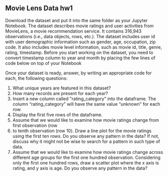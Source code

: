 ## Movie Lens Data hw1
Download the dataset and put it into the same folder as your
Jupyter Notebook. The dataset describes movie ratings and user activities from MovieLens, a movie
recommendation service. It contains 316,943 observations (i.e., data objects, rows, etc.). The dataset
includes user id with user demographic information such as gender, age, occupation, zip code. It also
includes movie level information, such as movie id, title, genre, rating, timestamp. Before you start
working on the dataset, you need to convert timestamp column to year and month by placing the few
lines of code below on top of your Notebook 


Once your dataset is ready, answer, by writing an appropriate code for each, the following questions:
1) What unique years are featured in this dataset?
2) How many records are present for each year?
3) Insert a new column called "rating_category" into the dataframe. The column
“rating_category” will have the same value “unknown” for each row.
4) Display the first five rows of the dataframe.
5) Assume that we would like to examine how movie ratings change from first observation (row
1) to tenth observation (row 10). Draw a line plot for the movie ratings using the first ten rows.
Do you observe any pattern in the data? If not, discuss why it might not be wise to search for a
pattern in such type of data.
6) Assume that we would like to examine how movie ratings change across different age groups
for the first one hundred observation. Considering only the first one hundred rows, draw a
scatter plot where the x axis is rating, and y axis is age. Do you observe any pattern in the
data?
